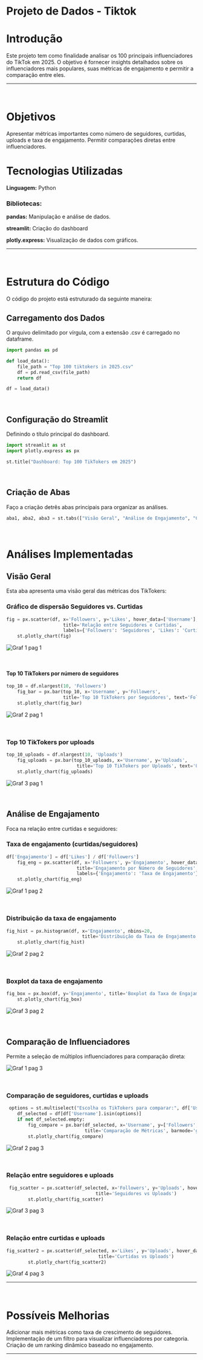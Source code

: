 <h1>Projeto de Dados - Tiktok</h1>


<h1>Introdução</h1>
Este projeto tem como finalidade analisar os 100 principais influenciadores do TikTok em 2025. O objetivo é fornecer insights detalhados sobre os influenciadores mais populares, suas métricas de engajamento e permitir a comparação entre eles.

<hr>
<br>

<h1>Objetivos</h1>
Apresentar métricas importantes como número de seguidores, curtidas, uploads e taxa de engajamento.
Permitir comparações diretas entre influenciadores.

<h1>Tecnologias Utilizadas</h1>
<b>Linguagem:</b> Python

<h3><b>Bibliotecas:</b></h3>
<b>pandas:</b> Manipulação e análise de dados.

<b>streamlit:</b> Criação do dashboard

<b>plotly.express:</b> Visualização de dados com gráficos.

<hr>
<br>

<h1>Estrutura do Código</h1>
O código do projeto está estruturado da seguinte maneira:

<h2><b>Carregamento dos Dados</b></h2>
O arquivo delimitado por vírgula, com a extensão .csv é carregado no dataframe.

```python
import pandas as pd

def load_data():
    file_path = "Top 100 tiktokers in 2025.csv"
    df = pd.read_csv(file_path)
    return df

df = load_data()
```

<br>

<h2><b>Configuração do Streamlit</b></h2>
Definindo o título principal do dashboard.

```python
import streamlit as st
import plotly.express as px

st.title("Dashboard: Top 100 TikTokers em 2025")
```

<br>

<h2><b>Criação de Abas</b></h2>
Faço a criação detrês abas principais para organizar as análises.

```python
aba1, aba2, aba3 = st.tabs(["Visão Geral", "Análise de Engajamento", "Comparação de Influenciadores"])
```

<br>

<h1>Análises Implementadas</h1>

<h2><b>Visão Geral</b></h2>
Esta aba apresenta uma visão geral das métricas dos TikTokers:

<h3><b>Gráfico de dispersão Seguidores vs. Curtidas</b></h3>

```python
fig = px.scatter(df, x='Followers', y='Likes', hover_data=['Username'],
                     title='Relação entre Seguidores e Curtidas',
                     labels={'Followers': 'Seguidores', 'Likes': 'Curtidas'})
    st.plotly_chart(fig)
```
![Graf 1 pag 1](https://github.com/user-attachments/assets/0cc208a5-e9aa-48c3-b0fb-38e4b9bc2fdb)

<br>

<h4><b>Top 10 TikTokers por número de seguidores</h4></b>

```python
top_10 = df.nlargest(10, 'Followers')
    fig_bar = px.bar(top_10, x='Username', y='Followers',
                     title='Top 10 TikTokers por Seguidores', text='Followers')
    st.plotly_chart(fig_bar)
```
![Graf 2 pag 1](https://github.com/user-attachments/assets/4cab6e6b-b77f-4e6f-a8c0-3df190fbf29a)

<br>

<h3><b>Top 10 TikTokers por uploads</b></h3>

```python
top_10_uploads = df.nlargest(10, 'Uploads')
    fig_uploads = px.bar(top_10_uploads, x='Username', y='Uploads',
                          title='Top 10 TikTokers por Uploads', text='Uploads')
    st.plotly_chart(fig_uploads)
```
![Graf 3 pag 1](https://github.com/user-attachments/assets/449771a0-d84e-407c-87c1-9690577485eb)

<br>

<h2><b>Análise de Engajamento</b></h2>
Foca na relação entre curtidas e seguidores:

<h3><b>Taxa de engajamento (curtidas/seguidores)</b></h3>

```python
df['Engajamento'] = df['Likes'] / df['Followers']
    fig_eng = px.scatter(df, x='Followers', y='Engajamento', hover_data=['Username'],
                          title='Engajamento por Número de Seguidores',
                          labels={'Engajamento': 'Taxa de Engajamento'})
    st.plotly_chart(fig_eng)
```
![Graf 1 pag 2](https://github.com/user-attachments/assets/dcef0d09-1d18-40e8-8cb6-f6a66bf30138)

<br>

<h3><b>Distribuição da taxa de engajamento</b></h3>

```python
fig_hist = px.histogram(df, x='Engajamento', nbins=20,
                            title='Distribuição da Taxa de Engajamento')
    st.plotly_chart(fig_hist)
```
![Graf 2 pag 2](https://github.com/user-attachments/assets/60c8b05a-e35c-42b4-9ac8-904db1704b94)

<br>

<h3><b>Boxplot da taxa de engajamento</b></h3>

```python
fig_box = px.box(df, y='Engajamento', title='Boxplot da Taxa de Engajamento')
    st.plotly_chart(fig_box)
```
![Graf 3 pag 2](https://github.com/user-attachments/assets/8cd5f136-2749-405f-8631-405c16a083b1)

<br>

<h2><b>Comparação de Influenciadores</b></h2>
Permite a seleção de múltiplos influenciadores para comparação direta:

![Graf 1 pag 3](https://github.com/user-attachments/assets/4dca6e05-fca9-476d-97fd-494c7b9d02c3)

<br>

<h3><b>Comparação de seguidores, curtidas e uploads</b></h3>

```python
 options = st.multiselect("Escolha os TikTokers para comparar:", df['Username'])
    df_selected = df[df['Username'].isin(options)]
    if not df_selected.empty:
        fig_compare = px.bar(df_selected, x='Username', y=['Followers', 'Likes', 'Uploads'],
                             title='Comparação de Métricas', barmode='group')
        st.plotly_chart(fig_compare)
```
![Graf 2 pag 3](https://github.com/user-attachments/assets/1d5741cb-e369-4e47-8457-079eeb01d992)

<br>

<h3><b>Relação entre seguidores e uploads</b></h3>

```python
 fig_scatter = px.scatter(df_selected, x='Followers', y='Uploads', hover_data=['Username'],
                                 title='Seguidores vs Uploads')
        st.plotly_chart(fig_scatter)
```
![Graf 3 pag 3](https://github.com/user-attachments/assets/fb851a81-ddeb-4960-b43f-909c8741da48)

<br>

<h3><b>Relação entre curtidas e uploads</b></h3>

```python
fig_scatter2 = px.scatter(df_selected, x='Likes', y='Uploads', hover_data=['Username'],
                                  title='Curtidas vs Uploads')
        st.plotly_chart(fig_scatter2)

```
![Graf 4 pag 3](https://github.com/user-attachments/assets/0c838be4-5079-4a99-ba78-ece16bf47bb3)


<hr>
<br>

<h1>Possíveis Melhorias</h1>

Adicionar mais métricas como taxa de crescimento de seguidores.
Implementação de um filtro para visualizar influenciadores por categoria.
Criação de um ranking dinâmico baseado no engajamento.

<hr>
